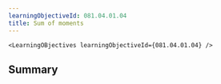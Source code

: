 ```yaml
---
learningObjectiveId: 081.04.01.04
title: Sum of moments
---
```


```tsx eval
<LearningOBjectives learningObjectiveId={081.04.01.04} />
```

## Summary
